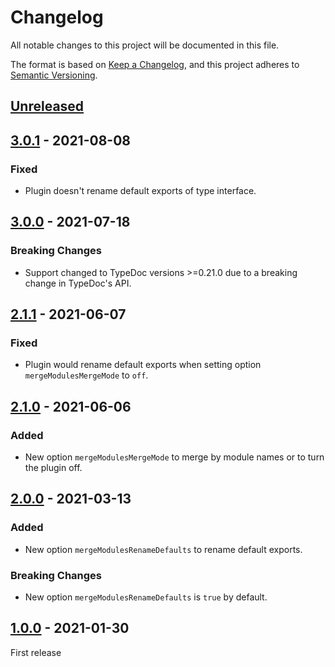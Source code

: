 # Changelog

All notable changes to this project will be documented in this file.

The format is based on [Keep a Changelog](https://keepachangelog.com/en/1.0.0/),
and this project adheres to [Semantic Versioning](https://semver.org/spec/v2.0.0.html).

## [Unreleased]

## [3.0.1] - 2021-08-08
### Fixed
-   Plugin doesn't rename default exports of type interface.

## [3.0.0] - 2021-07-18
### Breaking Changes
-   Support changed to TypeDoc versions >=0.21.0 due to a breaking change in TypeDoc's API.

## [2.1.1] - 2021-06-07
### Fixed
-   Plugin would rename default exports when setting option `mergeModulesMergeMode` to `off`.

## [2.1.0] - 2021-06-06
### Added
-   New option `mergeModulesMergeMode` to merge by module names or to turn the plugin off.

## [2.0.0] - 2021-03-13
### Added
-   New option `mergeModulesRenameDefaults` to rename default exports.
### Breaking Changes
-   New option `mergeModulesRenameDefaults` is `true` by default.

## [1.0.0] - 2021-01-30

First release

[unreleased]: https://github.com/krisztianb/typedoc-plugin-merge-modules/compare/v3.0.1...HEAD
[3.0.1]: https://github.com/krisztianb/typedoc-plugin-merge-modules/releases/tag/v3.0.1
[3.0.0]: https://github.com/krisztianb/typedoc-plugin-merge-modules/releases/tag/v3.0.0
[2.1.1]: https://github.com/krisztianb/typedoc-plugin-merge-modules/releases/tag/v2.1.1
[2.1.0]: https://github.com/krisztianb/typedoc-plugin-merge-modules/releases/tag/v2.1.0
[2.0.0]: https://github.com/krisztianb/typedoc-plugin-merge-modules/releases/tag/v2.0.0
[1.0.0]: https://github.com/krisztianb/typedoc-plugin-merge-modules/releases/tag/v1.0.0
